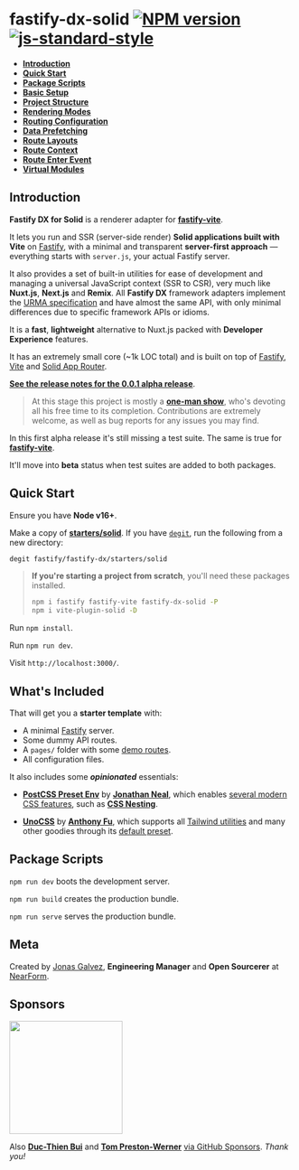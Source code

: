 # fastify-dx-solid [![NPM version](https://img.shields.io/npm/v/fastify-dx-solid.svg?style=flat)](https://www.npmjs.com/package/fastify-dx-solid) [![js-standard-style](https://img.shields.io/badge/code%20style-standard-brightgreen.svg?style=flat)](https://standardjs.com/)

- [**Introduction**](https://github.com/fastify/fastify-dx/blob/main/packages/fastify-dx-solid/README.md#introduction)
- [**Quick Start**](https://github.com/fastify/fastify-dx/blob/main/packages/fastify-dx-solid/README.md#quick-start)
- [**Package Scripts**](https://github.com/fastify/fastify-dx/blob/main/packages/fastify-dx-solid/README.md#package-scripts)
- [**Basic Setup**](https://github.com/fastify/fastify-dx/blob/main/docs/svelte/basic-setup.md)
- [**Project Structure**](https://github.com/fastify/fastify-dx/blob/main/docs/svelte/project-structure.md)
- [**Rendering Modes**](https://github.com/fastify/fastify-dx/blob/main/docs/svelte/rendering-modes.md)
- [**Routing Configuration**](https://github.com/fastify/fastify-dx/blob/main/docs/svelte/routing-config.md)
- [**Data Prefetching**](https://github.com/fastify/fastify-dx/blob/main/docs/svelte/data-prefetching.md)
- [**Route Layouts**](https://github.com/fastify/fastify-dx/blob/main/docs/svelte/route-layouts.md)
- [**Route Context**](https://github.com/fastify/fastify-dx/blob/main/docs/svelte/route-context.md)
- [**Route Enter Event**](https://github.com/fastify/fastify-dx/blob/main/docs/svelte/route-enter.md)
- [**Virtual Modules**](https://github.com/fastify/fastify-dx/blob/main/docs/svelte/virtual-modules.md)

## Introduction

**Fastify DX for Solid** is a renderer adapter for [**fastify-vite**](https://github.com/fastify/fastify-vite).

It lets you run and SSR (server-side render) **Solid applications built with Vite** on [Fastify](https://fastify.io/), with a minimal and transparent **server-first approach** — everything starts with `server.js`, your actual Fastify server. 

It also provides a set of built-in utilities for ease of development and managing a universal JavaScript context (SSR to CSR), very much like **Nuxt.js**, **Next.js** and **Remix**. All **Fastify DX** framework adapters implement the [URMA specification](https://github.com/fastify/fastify-dx/blob/main/URMA.md) and have almost the same API, with only minimal differences due to specific framework APIs or idioms.

It is a **fast**, **lightweight** alternative to Nuxt.js packed with **Developer Experience** features.

It has an extremely small core (~1k LOC total) and is built on top of [Fastify](https://github.com/fastify/fastify), [Vite](https://vitejs.dev/) and [Solid App Router](https://github.com/solidjs/solid-app-router).

[**See the release notes for the 0.0.1 alpha release**](https://github.com/fastify/fastify-dx/releases/tag/solid-v0.0.1).

> At this stage this project is mostly a [**one-man show**](https://github.com/sponsors/galvez), who's devoting all his free time to its completion. Contributions are extremely welcome, as well as bug reports for any issues you may find. 

In this first alpha release it's still missing a test suite. The same is true for [**fastify-vite**](https://github.com/fastify/fastify-vite). 

It'll move into **beta** status when test suites are added to both packages.

## Quick Start

Ensure you have **Node v16+**.

Make a copy of [**starters/solid**](https://github.com/fastify/fastify-dx/tree/dev/starters/solid). If you have [`degit`](https://github.com/Rich-Harris/degit), run the following from a new directory:

```bash
degit fastify/fastify-dx/starters/solid
```

> **If you're starting a project from scratch**, you'll need these packages installed.
>
> ```bash
> npm i fastify fastify-vite fastify-dx-solid -P
> npm i vite-plugin-solid -D
> ```


Run `npm install`. 
  
Run `npm run dev`. 

Visit `http://localhost:3000/`.

## What's Included

That will get you a **starter template** with:
  
- A minimal [Fastify](https://github.com/fastify/fastify) server.
- Some dummy API routes.
- A `pages/` folder with some [demo routes](https://github.com/fastify/fastify-dx/tree/dev/starters/solid/client/pages).
- All configuration files.

It also includes some _**opinionated**_ essentials:

- [**PostCSS Preset Env**](https://www.npmjs.com/package/postcss-preset-env) by [**Jonathan Neal**](https://github.com/jonathantneal), which enables [several modern CSS features](https://preset-env.cssdb.org/), such as [**CSS Nesting**](https://www.w3.org/TR/css-nesting-1/).

- [**UnoCSS**](https://github.com/unocss/unocss) by [**Anthony Fu**](https://antfu.me/), which supports all [Tailwind utilities](https://uno.antfu.me/) and many other goodies through its [default preset](https://github.com/unocss/unocss/tree/main/packages/preset-uno). 


## Package Scripts

`npm run dev` boots the development server.
  
`npm run build` creates the production bundle.
  
`npm run serve` serves the production bundle.

## Meta

Created by [Jonas Galvez](https://github.com/sponsors/galvez), **Engineering Manager** and **Open Sourcerer** at [NearForm](https://nearform.com).

## Sponsors

<a href="https://nearform.com"><img width="200px" src="https://user-images.githubusercontent.com/12291/172310344-594669fd-da4c-466b-a250-a898569dfea3.svg"></a>

Also [**Duc-Thien Bui**](https://github.com/aecea) and [**Tom Preston-Werner**](https://github.com/mojombo) [via GitHub Sponsors](https://github.com/sponsors/galvez). _Thank you!_
